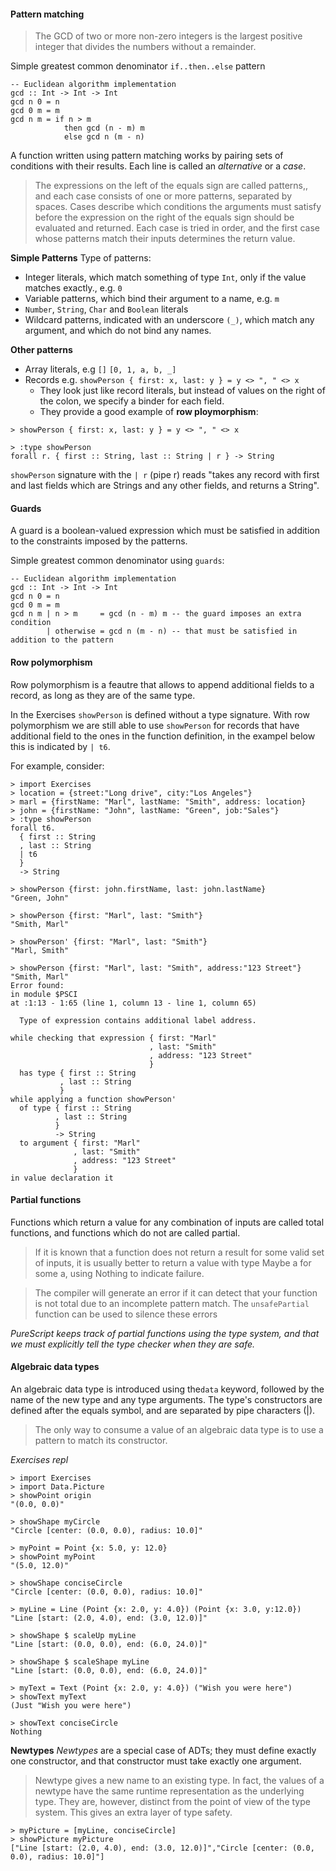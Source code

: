 #### Pattern matching

> The GCD of two or more non-zero integers is the largest positive integer that divides the numbers without a remainder.

Simple greatest common denominator `if..then..else` pattern
```
-- Euclidean algorithm implementation
gcd :: Int -> Int -> Int
gcd n 0 = n
gcd 0 m = m
gcd n m = if n > m
            then gcd (n - m) m
            else gcd n (m - n)
```

A function written using pattern matching works by pairing sets of conditions with their results. Each line is called an *alternative* or a *case*.
> The expressions on the left of the equals sign are called patterns,, and each case consists of one or more patterns, separated by spaces. Cases describe which conditions the arguments must satisfy before the expression on the right of the equals sign should be evaluated and returned. Each case is tried in order, and the first case whose patterns match their inputs determines the return value.

**Simple Patterns**
Type of patterns:
- Integer literals, which match something of type `Int`, only if the value matches exactly., e.g. `0`
- Variable patterns, which bind their argument to a name, e.g. `m`
- `Number`, `String`, `Char` and `Boolean` literals
- Wildcard patterns, indicated with an underscore `(_)`, which match any argument, and which do not bind any names.

**Other patterns**
- Array literals, e.g `[]` `[0, 1, a, b, _]`
- Records e.g. `showPerson { first: x, last: y } = y <> ", " <> x`
  -  They look just like record literals, but instead of values on the right of the colon, we specify a binder for each field.
  - They provide a good example of **row ploymorphism**:
```
> showPerson { first: x, last: y } = y <> ", " <> x

> :type showPerson
forall r. { first :: String, last :: String | r } -> String
```
`showPerson` signature with the `| r` (pipe r) reads "takes any record with first and last fields which are Strings and any other fields, and returns a String".

#### Guards

A guard is a boolean-valued expression which must be satisfied in addition to the constraints imposed by the patterns. 

Simple greatest common denominator using `guards`:
```
-- Euclidean algorithm implementation
gcd :: Int -> Int -> Int
gcd n 0 = n
gcd 0 m = m
gcd n m | n > m     = gcd (n - m) m -- the guard imposes an extra condition 
        | otherwise = gcd n (m - n) -- that must be satisfied in addition to the pattern
```

#### Row polymorphism
Row polymorphism is a feautre that allows to append additional fields to a record, as long
as they are of the same type.

In the Exercises `showPerson` is defined without a type signature. With row polymorphism we are still able to use `showPerson` for records that have additional field to the ones in the function definition, in the exampel below this is indicated by `| t6`.

For example, consider:
```
> import Exercises
> location = {street:"Long drive", city:"Los Angeles"}
> marl = {firstName: "Marl", lastName: "Smith", address: location}
> john = {firstName: "John", lastName: "Green", job:"Sales"}
> :type showPerson
forall t6.
  { first :: String
  , last :: String
  | t6
  }
  -> String

> showPerson {first: john.firstName, last: john.lastName}        
"Green, John"

> showPerson {first: "Marl", last: "Smith"}              
"Smith, Marl"

> showPerson' {first: "Marl", last: "Smith"}
"Marl, Smith"

> showPerson {first: "Marl", last: "Smith", address:"123 Street"} 
"Smith, Marl"
Error found:
in module $PSCI
at :1:13 - 1:65 (line 1, column 13 - line 1, column 65)

  Type of expression contains additional label address.

while checking that expression { first: "Marl"        
                               , last: "Smith"        
                               , address: "123 Street"
                               }
  has type { first :: String
           , last :: String 
           }
while applying a function showPerson'
  of type { first :: String
          , last :: String 
          }
          -> String        
  to argument { first: "Marl"        
              , last: "Smith"        
              , address: "123 Street"
              }
in value declaration it
```


#### Partial functions
Functions which return a value for any combination of inputs are called total functions, and functions which do not are called partial.

> If it is known that a function does not return a result for some valid set of inputs, it is usually better to return a value with type Maybe a for some a, using Nothing to indicate failure.

> The compiler will generate an error if it can detect that your function is not total due to an incomplete pattern match. The `unsafePartial` function can be used to silence these errors 

*PureScript keeps track of partial functions using the type system, and that we must explicitly tell the type checker when they are safe.*


#### Algebraic data types
An algebraic data type is introduced using the`data` keyword, followed by the name of the new type and any type arguments. The type's constructors are defined after the equals symbol, and are separated by pipe characters (|).

> The only way to consume a value of an algebraic data type is to use a pattern to match its constructor.

*Exercises repl*
```
> import Exercises
> import Data.Picture
> showPoint origin
"(0.0, 0.0)"

> showShape myCircle
"Circle [center: (0.0, 0.0), radius: 10.0]"

> myPoint = Point {x: 5.0, y: 12.0}
> showPoint myPoint
"(5.0, 12.0)"

> showShape conciseCircle
"Circle [center: (0.0, 0.0), radius: 10.0]"

> myLine = Line (Point {x: 2.0, y: 4.0}) (Point {x: 3.0, y:12.0})
"Line [start: (2.0, 4.0), end: (3.0, 12.0)]"

> showShape $ scaleUp myLine
"Line [start: (0.0, 0.0), end: (6.0, 24.0)]"

> showShape $ scaleShape myLine
"Line [start: (0.0, 0.0), end: (6.0, 24.0)]"

> myText = Text (Point {x: 2.0, y: 4.0}) ("Wish you were here")
> showText myText
(Just "Wish you were here")

> showText conciseCircle
Nothing
```

**Newtypes**
*Newtypes* are a special case of ADTs; they must define exactly one constructor, and that constructor must take exactly one argument.
> Newtype gives a new name to an existing type. In fact, the values of a newtype have the same runtime representation as the underlying type. They are, however, distinct from the point of view of the type system. This gives an extra layer of type safety.

```
> myPicture = [myLine, conciseCircle]
> showPicture myPicture
["Line [start: (2.0, 4.0), end: (3.0, 12.0)]","Circle [center: (0.0, 0.0), radius: 10.0]"]
```

